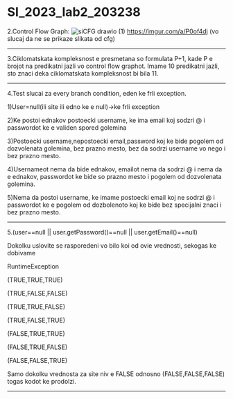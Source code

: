 # SI_2023_lab2_203238
2.Control Flow Graph: ![siCFG drawio (1)](https://github.com/marko41221/SI_2023_lab2_203238/assets/103193145/0f6ecc26-62f4-44be-b008-661c07189111)
https://imgur.com/a/P0of4dj (vo slucaj da ne se prikaze slikata od cfg)

----------------------------------------------------------------------------------------------------------------------------------


3.Ciklomatskata kompleksnost e presmetana so formulata P+1, kade P e brojot na predikatni jazli vo control flow graphot.
Imame 10 predikatni jazli, sto znaci deka ciklomatskata kompleksnost bi bila 11.


----------------------------------------------------------------------------------------------------------------------------------


4.Test slucai za every branch condition, eden ke frli exception.

1)User=null(ili site ili edno ke e null)->ke frli exception

2)Ke postoi ednakov postoecki username, ke ima email koj sodzri @ i passwordot ke e validen spored golemina

3)Postoecki username,nepostoecki email,password koj ke bide pogolem od dozvolenata golemina, bez prazno mesto, bez da sodrzi username vo nego i bez prazno mesto.

4)Usernameot nema da bide ednakov, emailot nema da sodrzi @ i nema da e ednakov, passwordot ke bide so prazno mesto i pogolem od dozvolenata golemina.

5)Nema da postoi username, ke imame postoecki email koj ne sodrzi @ i passwordot ke e pogolem od dozbolenoto koj ke bide bez specijalni znaci i bez prazno mesto.


----------------------------------------------------------------------------------------------------------------------------------


5.(user==null || user.getPassword()==null || user.getEmail()==null)

Dokolku uslovite se rasporedeni vo bilo koi od ovie vrednosti, sekogas ke dobivame

RuntimeException

(TRUE,TRUE,TRUE)

(TRUE,FALSE,FALSE)

(TRUE,TRUE,FALSE)

(TRUE,FALSE,TRUE)

(FALSE,TRUE,TRUE)

(FALSE,TRUE,FALSE)

(FALSE,FALSE,TRUE)

Samo dokolku vrednosta za site niv e FALSE odnosno (FALSE,FALSE,FALSE) togas kodot ke prodolzi.


----------------------------------------------------------------------------------------------------------------------------------
